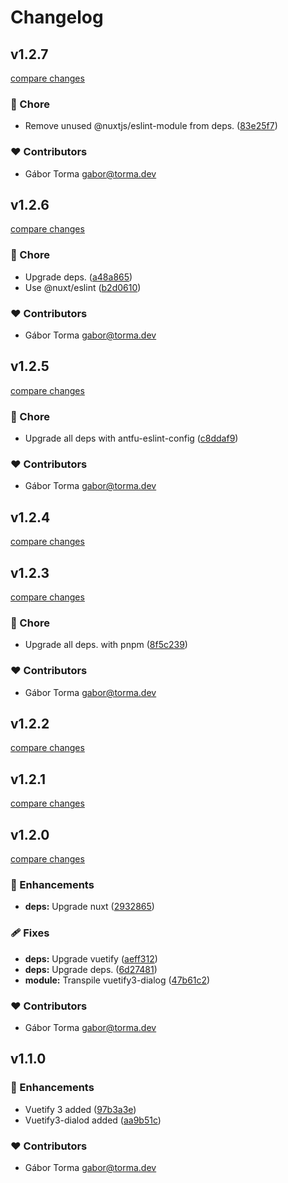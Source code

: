 # Changelog


## v1.2.7

[compare changes](https://github.com/GaborTorma/nuxt-vuetify3-dialog/compare/v1.2.6...v1.2.7)

### 🏡 Chore

- Remove unused @nuxtjs/eslint-module from deps. ([83e25f7](https://github.com/GaborTorma/nuxt-vuetify3-dialog/commit/83e25f7))

### ❤️ Contributors

- Gábor Torma <gabor@torma.dev>

## v1.2.6

[compare changes](https://github.com/GaborTorma/nuxt-vuetify3-dialog/compare/v1.2.5...v1.2.6)

### 🏡 Chore

- Upgrade deps. ([a48a865](https://github.com/GaborTorma/nuxt-vuetify3-dialog/commit/a48a865))
- Use @nuxt/eslint ([b2d0610](https://github.com/GaborTorma/nuxt-vuetify3-dialog/commit/b2d0610))

### ❤️ Contributors

- Gábor Torma <gabor@torma.dev>

## v1.2.5

[compare changes](https://github.com/GaborTorma/nuxt-vuetify3-dialog/compare/v1.2.4...v1.2.5)

### 🏡 Chore

- Upgrade all deps with antfu-eslint-config ([c8ddaf9](https://github.com/GaborTorma/nuxt-vuetify3-dialog/commit/c8ddaf9))

### ❤️ Contributors

- Gábor Torma <gabor@torma.dev>

## v1.2.4

[compare changes](https://github.com/GaborTorma/nuxt-vuetify3-dialog/compare/v1.2.3...v1.2.4)

## v1.2.3

[compare changes](https://github.com/GaborTorma/nuxt-vuetify3-dialog/compare/v1.2.2...v1.2.3)

### 🏡 Chore

- Upgrade all deps. with pnpm ([8f5c239](https://github.com/GaborTorma/nuxt-vuetify3-dialog/commit/8f5c239))

### ❤️ Contributors

- Gábor Torma <gabor@torma.dev>

## v1.2.2

[compare changes](https://github.com/GaborTorma/nuxt-vuetify3-dialog/compare/v1.2.1...v1.2.2)

## v1.2.1

[compare changes](https://github.com/GaborTorma/nuxt-vuetify3-dialog/compare/v1.2.0...v1.2.1)

## v1.2.0

[compare changes](https://github.com/GaborTorma/nuxt-vuetify3-dialog/compare/v1.1.0...v1.2.0)

### 🚀 Enhancements

- **deps:** Upgrade nuxt ([2932865](https://github.com/GaborTorma/nuxt-vuetify3-dialog/commit/2932865))

### 🩹 Fixes

- **deps:** Upgrade vuetify ([aeff312](https://github.com/GaborTorma/nuxt-vuetify3-dialog/commit/aeff312))
- **deps:** Upgrade deps. ([6d27481](https://github.com/GaborTorma/nuxt-vuetify3-dialog/commit/6d27481))
- **module:** Transpile vuetify3-dialog ([47b61c2](https://github.com/GaborTorma/nuxt-vuetify3-dialog/commit/47b61c2))

### ❤️ Contributors

- Gábor Torma <gabor@torma.dev>

## v1.1.0


### 🚀 Enhancements

- Vuetify 3 added ([97b3a3e](https://github.com/GaborTorma/nuxt-vuetify3-dialog/commit/97b3a3e))
- Vuetify3-dialod added ([aa9b51c](https://github.com/GaborTorma/nuxt-vuetify3-dialog/commit/aa9b51c))

### ❤️ Contributors

- Gábor Torma <gabor@torma.dev>

